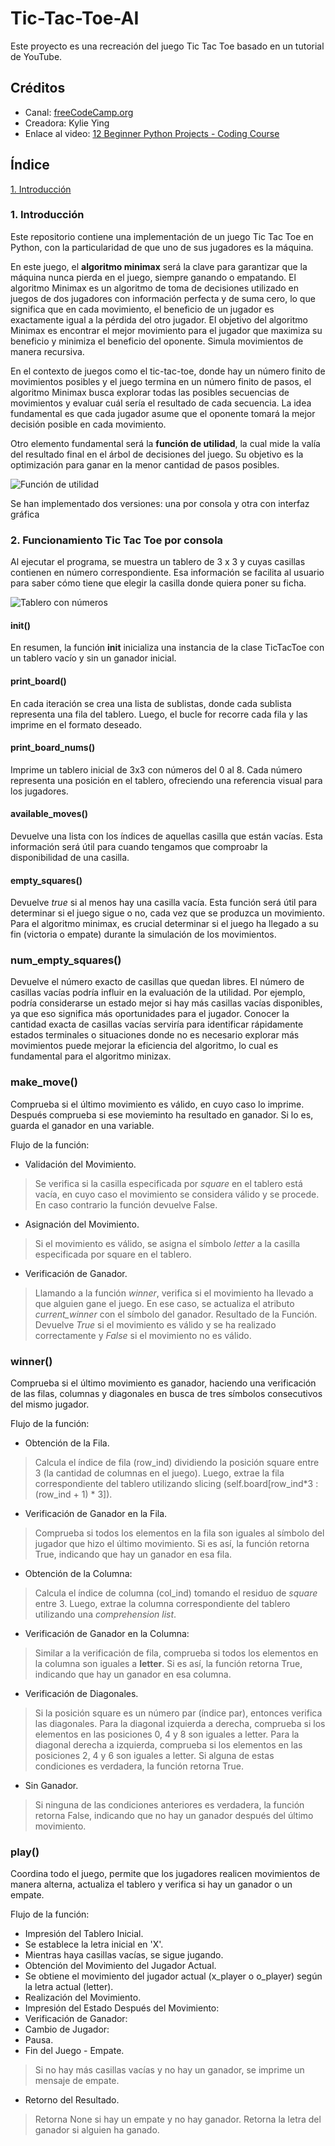 # Tic-Tac-Toe-AI

Este proyecto es una recreación del juego Tic Tac Toe basado en un tutorial de YouTube. 

## Créditos
  - Canal: [freeCodeCamp.org](enlace_al_video)
  - Creadora: Kylie Ying
  - Enlace al video: [12 Beginner Python Projects - Coding Course](https://www.youtube.com/watch?v=8ext9G7xspg&t=14s)

## Índice 
[1. Introducción](#1-introducción)

### 1. Introducción
Este repositorio contiene una implementación de un juego Tic Tac Toe en Python, con la particularidad de que uno de sus jugadores es la máquina.

En este juego, el __algoritmo minimax__ será la clave para garantizar que la máquina nunca pierda en el juego, siempre ganando o empatando. El algoritmo Minimax es un algoritmo de toma de decisiones utilizado en juegos de dos jugadores con información perfecta y de suma cero, lo que significa que en cada movimiento, el beneficio de un jugador es exactamente igual a la pérdida del otro jugador. El objetivo del algoritmo Minimax es encontrar el mejor movimiento para el jugador que maximiza su beneficio y minimiza el beneficio del oponente. Simula movimientos de manera recursiva.

En el contexto de juegos como el tic-tac-toe, donde hay un número finito de movimientos posibles y el juego termina en un número finito de pasos, el algoritmo Minimax busca explorar todas las posibles secuencias de movimientos y evaluar cuál sería el resultado de cada secuencia. La idea fundamental es que cada jugador asume que el oponente tomará la mejor decisión posible en cada movimiento.

Otro elemento fundamental será la __función de utilidad__, la cual mide la valía del resultado final en el árbol de decisiones del juego. Su objetivo es la optimización para ganar en la menor cantidad de pasos posibles. 

![Función de utilidad](./img/utility-function.png)

Se han implementado dos versiones: una por consola y otra con interfaz gráfica

### 2. Funcionamiento Tic Tac Toe por consola

Al ejecutar el programa, se muestra un tablero de 3 x 3 y cuyas casillas contienen en número correspondiente. Esa información se facilita al usuario para saber cómo tiene que elegir la casilla donde quiera poner su ficha.

![Tablero con números](./img/board_numbers.png)

#### __init__()
En resumen, la función __init__ inicializa una instancia de la clase TicTacToe con un tablero vacío y sin un ganador inicial. 

#### print_board()
En cada iteración se crea una lista de sublistas, donde cada sublista representa una fila del tablero. Luego, el bucle for recorre cada fila y las imprime en el formato deseado.

#### print_board_nums()
Imprime un tablero inicial de 3x3 con números del 0 al 8.
Cada número representa una posición en el tablero, ofreciendo una referencia visual para los jugadores.

#### available_moves()
Devuelve una lista con los índices de aquellas casilla que están vacías. Esta información será útil para cuando tengamos que comproabr la disponibilidad de una casilla.

#### empty_squares()
Devuelve _true_ si al menos hay una casilla vacía. Esta función será útil para determinar si el juego sigue o no, cada vez que se produzca un movimiento. Para el algoritmo minimax, es crucial determinar si el juego ha llegado a su fin (victoria o empate) durante la simulación de los movimientos.

### num_empty_squares()
Devuelve el número exacto de casillas que quedan libres. El número de casillas vacías podría influir en la evaluación de la utilidad. Por ejemplo, podría considerarse un estado mejor si hay más casillas vacías disponibles, ya que eso significa más oportunidades para el jugador. Conocer la cantidad exacta de casillas vacías serviría para identificar rápidamente estados terminales o situaciones donde no es necesario explorar más movimientos puede mejorar la eficiencia del algoritmo, lo cual es fundamental para el algoritmo minizax.

### make_move()
Comprueba si el último movimiento es válido, en cuyo caso lo imprime. Después comprueba si ese movieminto ha resultado en ganador. Si lo es, guarda el ganador en una variable.

Flujo de la función:
- Validación del Movimiento.
> Se verifica si la casilla especificada por _square_ en el tablero está vacía, en cuyo caso el movimiento se considera válido y se procede. En caso contrario la función devuelve False.
- Asignación del Movimiento.
> Si el movimiento es válido, se asigna el símbolo _letter_ a la casilla especificada por square en el tablero.
- Verificación de Ganador.
> Llamando a la función _winner_, verifica si el movimiento ha llevado a que alguien gane el juego. En ese caso, se actualiza el atributo _current_winner_ con el símbolo del ganador.
Resultado de la Función.
> Devuelve _True_ si el movimiento es válido y se ha realizado correctamente y _False_ si el movimiento no es válido.

### winner()
Comprueba si el último movimiento es ganador, haciendo una verificación de las filas, columnas y diagonales en busca de tres símbolos consecutivos del mismo jugador.

Flujo de la función:
- Obtención de la Fila.
> Calcula el índice de fila (row_ind) dividiendo la posición square entre 3 (la cantidad de columnas en el juego). Luego, extrae la fila correspondiente del tablero utilizando slicing (self.board[row_ind*3 : (row_ind + 1) * 3]).

- Verificación de Ganador en la Fila.
> Comprueba si todos los elementos en la fila son iguales al símbolo del jugador que hizo el último movimiento. Si es así, la función retorna True, indicando que hay un ganador en esa fila.

- Obtención de la Columna:
> Calcula el índice de columna (col_ind) tomando el residuo de _square_ entre 3. Luego, extrae la columna correspondiente del tablero utilizando una _comprehension list_.  

- Verificación de Ganador en la Columna:
> Similar a la verificación de fila, comprueba si todos los elementos en la columna son iguales a __letter__. Si es así, la función retorna True, indicando que hay un ganador en esa columna.

- Verificación de Diagonales.
> Si la posición square es un número par (índice par), entonces verifica las diagonales. Para la diagonal izquierda a derecha, comprueba si los elementos en las posiciones 0, 4 y 8 son iguales a letter. Para la diagonal derecha a izquierda, comprueba si los elementos en las posiciones 2, 4 y 6 son iguales a letter. Si alguna de estas condiciones es verdadera, la función retorna True.

- Sin Ganador.
> Si ninguna de las condiciones anteriores es verdadera, la función retorna False, indicando que no hay un ganador después del último movimiento.


### play()
Coordina todo el juego, permite que los jugadores realicen movimientos de manera alterna, actualiza el tablero y verifica si hay un ganador o un empate.

Flujo de la función:
- Impresión del Tablero Inicial.
- Se establece la letra inicial en 'X'.
- Mientras haya casillas vacías, se sigue jugando.
- Obtención del Movimiento del Jugador Actual. 
- Se obtiene el movimiento del jugador actual (x_player o o_player) según la letra actual (letter).
- Realización del Movimiento.
- Impresión del Estado Después del Movimiento:
- Verificación de Ganador:
- Cambio de Jugador:
- Pausa.
- Fin del Juego - Empate.
> Si no hay más casillas vacías y no hay un ganador, se imprime un mensaje de empate.
- Retorno del Resultado.
> Retorna None si hay un empate y no hay ganador. 
> Retorna la letra del ganador si alguien ha ganado.